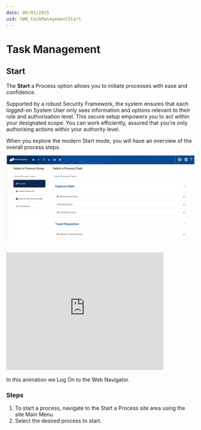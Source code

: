 ```yaml
---
date: 06/03/2025
uid: tWN_taskManagementStart
---
```

# Task Management

## Start

The **Start** a Process option allows you to initiate processes with ease and confidence.

Supported by a robust Security Framework, the system ensures that each logged-on System User only sees information and options relevant to their role and authorisation level. This secure setup empowers you to act within your designated scope. You can work efficiently, assured that you’re only authorising actions within your authority level.

When you explore the modern Start mode, you will have an overview of the overall process steps.

![wnImage](./media/StartImage.png "Users can access pending tasks from this menu via  Pending Menu option")

<iframe width="420" height="315" src="https://www.youtube.com/embed/*UpdateThis*" frameborder="0" allow="autoplay; encrypted-media" allowfullscreen></iframe>

In this animation we Log On to the Web Navigator.

### Steps

1. To start a process, navigate to the Start a Process site area using the site Main Menu.
2. Select the desired process to start.
